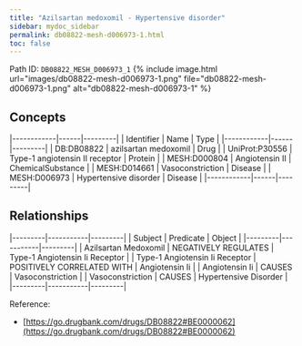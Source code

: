 ```yaml
---
title: "Azilsartan medoxomil - Hypertensive disorder"
sidebar: mydoc_sidebar
permalink: db08822-mesh-d006973-1.html
toc: false 
---
```



Path ID: `DB08822_MESH_D006973_1`
{% include image.html url="images/db08822-mesh-d006973-1.png" file="db08822-mesh-d006973-1.png" alt="db08822-mesh-d006973-1" %}

## Concepts

|------------|------|---------|
| Identifier | Name | Type    |
|------------|------|---------|
| DB:DB08822 | azilsartan medoxomil | Drug |
| UniProt:P30556 | Type-1 angiotensin II receptor | Protein |
| MESH:D000804 | Angiotensin II | ChemicalSubstance |
| MESH:D014661 | Vasoconstriction | Disease |
| MESH:D006973 | Hypertensive disorder | Disease |
|------------|------|---------|

## Relationships

|---------|-----------|---------|
| Subject | Predicate | Object  |
|---------|-----------|---------|
| Azilsartan Medoxomil | NEGATIVELY REGULATES | Type-1 Angiotensin Ii Receptor |
| Type-1 Angiotensin Ii Receptor | POSITIVELY CORRELATED WITH | Angiotensin Ii |
| Angiotensin Ii | CAUSES | Vasoconstriction |
| Vasoconstriction | CAUSES | Hypertensive Disorder |
|---------|-----------|---------|

Reference: 
  - [https://go.drugbank.com/drugs/DB08822#BE0000062](https://go.drugbank.com/drugs/DB08822#BE0000062)
